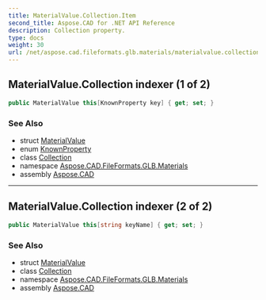 ```yaml
---
title: MaterialValue.Collection.Item
second_title: Aspose.CAD for .NET API Reference
description: Collection property. 
type: docs
weight: 30
url: /net/aspose.cad.fileformats.glb.materials/materialvalue.collection/item/
---
```

## MaterialValue.Collection indexer (1 of 2)

```csharp
public MaterialValue this[KnownProperty key] { get; set; }
```

### See Also

* struct [MaterialValue](../../materialvalue/)
* enum [KnownProperty](../../knownproperty/)
* class [Collection](../)
* namespace [Aspose.CAD.FileFormats.GLB.Materials](../../materialvalue.collection/)
* assembly [Aspose.CAD](../../../)

---

## MaterialValue.Collection indexer (2 of 2)

```csharp
public MaterialValue this[string keyName] { get; set; }
```

### See Also

* struct [MaterialValue](../../materialvalue/)
* class [Collection](../)
* namespace [Aspose.CAD.FileFormats.GLB.Materials](../../materialvalue.collection/)
* assembly [Aspose.CAD](../../../)


